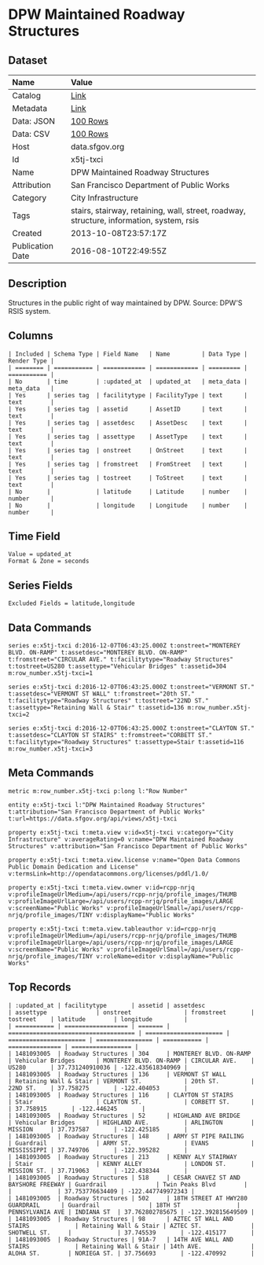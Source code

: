 # DPW Maintained Roadway Structures

## Dataset

| Name | Value |
| :--- | :---- |
| Catalog | [Link](https://catalog.data.gov/dataset/dpw-maintained-roadway-structures-9e89c) |
| Metadata | [Link](https://data.sfgov.org/api/views/x5tj-txci) |
| Data: JSON | [100 Rows](https://data.sfgov.org/api/views/x5tj-txci/rows.json?max_rows=100) |
| Data: CSV | [100 Rows](https://data.sfgov.org/api/views/x5tj-txci/rows.csv?max_rows=100) |
| Host | data.sfgov.org |
| Id | x5tj-txci |
| Name | DPW Maintained Roadway Structures |
| Attribution | San Francisco Department of Public Works |
| Category | City Infrastructure |
| Tags | stairs, stairway, retaining, wall, street, roadway, structure, information, system, rsis |
| Created | 2013-10-08T23:57:17Z |
| Publication Date | 2016-08-10T22:49:55Z |

## Description

Structures in the public right of way maintained by DPW. Source: DPW'S RSIS system.

## Columns

```ls
| Included | Schema Type | Field Name   | Name         | Data Type | Render Type |
| ======== | =========== | ============ | ============ | ========= | =========== |
| No       | time        | :updated_at  | updated_at   | meta_data | meta_data   |
| Yes      | series tag  | facilitytype | FacilityType | text      | text        |
| Yes      | series tag  | assetid      | AssetID      | text      | text        |
| Yes      | series tag  | assetdesc    | AssetDesc    | text      | text        |
| Yes      | series tag  | assettype    | AssetType    | text      | text        |
| Yes      | series tag  | onstreet     | OnStreet     | text      | text        |
| Yes      | series tag  | fromstreet   | FromStreet   | text      | text        |
| Yes      | series tag  | tostreet     | ToStreet     | text      | text        |
| No       |             | latitude     | Latitude     | number    | number      |
| No       |             | longitude    | Longitude    | number    | number      |
```

## Time Field

```ls
Value = updated_at
Format & Zone = seconds
```

## Series Fields

```ls
Excluded Fields = latitude,longitude
```

## Data Commands

```ls
series e:x5tj-txci d:2016-12-07T06:43:25.000Z t:onstreet="MONTEREY BLVD. ON-RAMP" t:assetdesc="MONTEREY BLVD. ON-RAMP" t:fromstreet="CIRCULAR AVE." t:facilitytype="Roadway Structures" t:tostreet=US280 t:assettype="Vehicular Bridges" t:assetid=304 m:row_number.x5tj-txci=1

series e:x5tj-txci d:2016-12-07T06:43:25.000Z t:onstreet="VERMONT ST." t:assetdesc="VERMONT ST WALL" t:fromstreet="20th ST." t:facilitytype="Roadway Structures" t:tostreet="22ND ST." t:assettype="Retaining Wall & Stair" t:assetid=136 m:row_number.x5tj-txci=2

series e:x5tj-txci d:2016-12-07T06:43:25.000Z t:onstreet="CLAYTON ST." t:assetdesc="CLAYTON ST STAIRS" t:fromstreet="CORBETT ST." t:facilitytype="Roadway Structures" t:assettype=Stair t:assetid=116 m:row_number.x5tj-txci=3
```

## Meta Commands

```ls
metric m:row_number.x5tj-txci p:long l:"Row Number"

entity e:x5tj-txci l:"DPW Maintained Roadway Structures" t:attribution="San Francisco Department of Public Works" t:url=https://data.sfgov.org/api/views/x5tj-txci

property e:x5tj-txci t:meta.view v:id=x5tj-txci v:category="City Infrastructure" v:averageRating=0 v:name="DPW Maintained Roadway Structures" v:attribution="San Francisco Department of Public Works"

property e:x5tj-txci t:meta.view.license v:name="Open Data Commons Public Domain Dedication and License" v:termsLink=http://opendatacommons.org/licenses/pddl/1.0/

property e:x5tj-txci t:meta.view.owner v:id=rcpp-nrjq v:profileImageUrlMedium=/api/users/rcpp-nrjq/profile_images/THUMB v:profileImageUrlLarge=/api/users/rcpp-nrjq/profile_images/LARGE v:screenName="Public Works" v:profileImageUrlSmall=/api/users/rcpp-nrjq/profile_images/TINY v:displayName="Public Works"

property e:x5tj-txci t:meta.view.tableauthor v:id=rcpp-nrjq v:profileImageUrlMedium=/api/users/rcpp-nrjq/profile_images/THUMB v:profileImageUrlLarge=/api/users/rcpp-nrjq/profile_images/LARGE v:screenName="Public Works" v:profileImageUrlSmall=/api/users/rcpp-nrjq/profile_images/TINY v:roleName=editor v:displayName="Public Works"
```

## Top Records

```ls
| :updated_at | facilitytype       | assetid | assetdesc                            | assettype              | onstreet               | fromstreet       | tostreet    | latitude        | longitude         | 
| =========== | ================== | ======= | ==================================== | ====================== | ====================== | ================ | =========== | =============== | ================= | 
| 1481093005  | Roadway Structures | 304     | MONTEREY BLVD. ON-RAMP               | Vehicular Bridges      | MONTEREY BLVD. ON-RAMP | CIRCULAR AVE.    | US280       | 37.731240910036 | -122.435618340969 | 
| 1481093005  | Roadway Structures | 136     | VERMONT ST WALL                      | Retaining Wall & Stair | VERMONT ST.            | 20th ST.         | 22ND ST.    | 37.758275       | -122.404053       | 
| 1481093005  | Roadway Structures | 116     | CLAYTON ST STAIRS                    | Stair                  | CLAYTON ST.            | CORBETT ST.      |             | 37.758915       | -122.446245       | 
| 1481093005  | Roadway Structures | 52      | HIGHLAND AVE BRIDGE                  | Vehicular Bridges      | HIGHLAND AVE.          | ARLINGTON        | MISSION     | 37.737587       | -122.425185       | 
| 1481093005  | Roadway Structures | 148     | ARMY ST PIPE RAILING                 | Guardrail              | ARMY ST.               | EVANS            | MISSISSIPPI | 37.749706       | -122.395282       | 
| 1481093005  | Roadway Structures | 213     | KENNY ALY STAIRWAY                   | Stair                  | KENNY ALLEY            | LONDON ST.       | MISSION ST. | 37.719063       | -122.438344       | 
| 1481093005  | Roadway Structures | 518     | CESAR CHAVEZ ST AND BAYSHORE FREEWAY | Guardrail              | Twin Peaks Blvd        |                  |             | 37.753776634409 | -122.447749972343 | 
| 1481093005  | Roadway Structures | 502     | 18TH STREET AT HWY280 GUARDRAIL      | Guardrail              | 18TH ST                | PENNSYLVANIA AVE | INDIANA ST  | 37.762802785675 | -122.392815649509 | 
| 1481093005  | Roadway Structures | 98      | AZTEC ST WALL AND STAIRS             | Retaining Wall & Stair | AZTEC ST.              | SHOTWELL ST.     |             | 37.745539       | -122.415177       | 
| 1481093005  | Roadway Structures | 91A-7   | 14TH AVE WALL AND STAIRS             | Retaining Wall & Stair | 14th AVE.              | ALOHA ST.        | NORIEGA ST. | 37.756693       | -122.470992       | 
```
